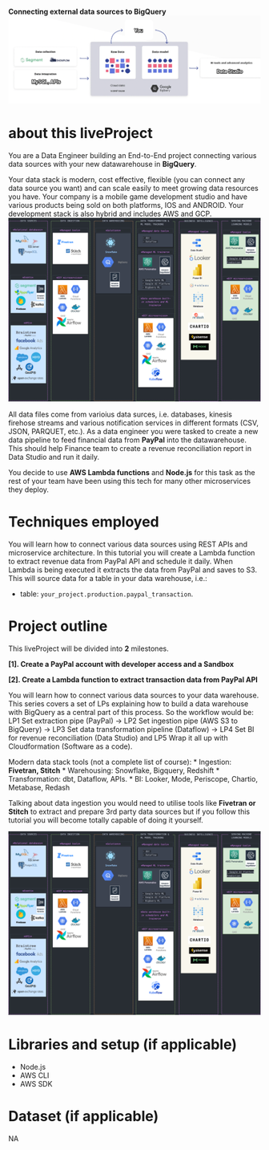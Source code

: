 
**Connecting external data sources to BigQuery**
![Connecting data](img/s2-intro-1.png)


# about this liveProject

You are a Data Engineer building an End-to-End project connecting various data sources with your new datawarehouse in **BigQuery**.

Your data stack is modern, cost effective, flexible (you can connect any data source you want) and can scale easily to meet growing data resources you have. Your company is a mobile game development studio and have various products being sold on both platforms, IOS and ANDROID. Your development stack is also hybrid and includes AWS and GCP. 
![Modern Data Stack](img/modernDataStack.png)

All data files come from varioius data surces, i.e. databases, kinesis firehose streams and various notification services in different formats (CSV, JSON, PARQUET, etc.).
As a data engineer you were tasked to create a new data pipeline to feed financial data from **PayPal** into the datawarehouse. This should help Finance team to create a revenue reconciliation report in Data Studio and run it daily. 

You decide to use **AWS Lambda functions** and **Node.js** for this task as the rest of your team have been using this tech for many other microservices they deploy.

# Techniques employed

You will learn how to connect various data sources using REST APIs and microservice architecture. In this tutorial you will create a Lambda function to extract revenue data from PayPal API and schedule it daily.
When Lambda is being executed it extracts the data from PayPal and saves to S3. This will source data for a table in your data warehouse, i.e.:
- table: `your_project.production.paypal_transaction`.

# Project outline

This liveProject will be divided into **2** milestones.

**[1]. Create a PayPal account with developer access and a Sandbox**

**[2]. Create a Lambda function to extract transaction data from PayPal API**


You will learn how to connect various data sources to your data warehouse. This series covers a set of LPs explaining how to build a data warehouse with BigQuery as a central part of this process.
So the workflow would be: 
LP1 Set extraction pipe (PayPal) -> LP2 Set ingestion pipe (AWS S3 to BigQuery) -> LP3 Set data transformation pipeline (Dataflow) -> LP4 Set BI for revenue reconciliation (Data Studio) and LP5 Wrap it all up with Cloudformation (Software as a code).

Modern data stack tools (not a complete list of course):
    * Ingestion: **Fivetran, Stitch**
    * Warehousing: Snowflake, Bigquery, Redshift
    * Transformation: dbt, Dataflow, APIs.
    * BI: Looker, Mode, Periscope, Chartio, Metabase, Redash

Talking about data ingestion you would need to utilise tools like **Fivetran or Stitch** to extract and prepare 3rd party data sources but if you follow this tutorial you will become totally capable of doing it yourself.

![Modern Data Stack](img/modernDataStack.png)



# Libraries and setup (if applicable)

- Node.js
- AWS CLI
- AWS SDK



# Dataset (if applicable)

NA
